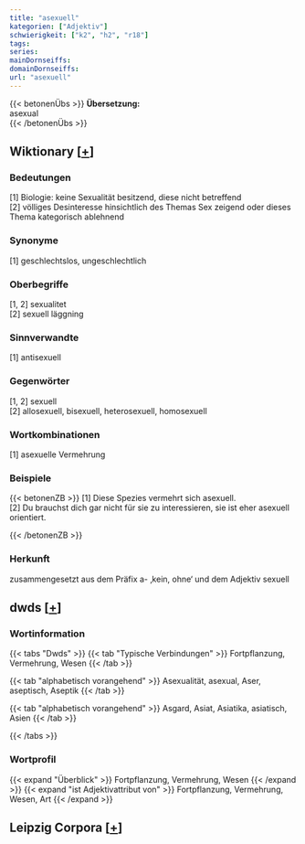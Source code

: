 ```yaml
---
title: "asexuell"
kategorien: ["Adjektiv"]
schwierigkeit: ["k2", "h2", "r18"]
tags:
series:
mainDornseiffs:
domainDornseiffs:
url: "asexuell"
---
```


{{< betonenÜbs >}}
**Übersetzung:**  
asexual  
{{< /betonenÜbs >}}

## Wiktionary [[+](https://de.wiktionary.org/wiki/asexuell)]

### Bedeutungen
[1] Biologie: keine Sexualität besitzend, diese nicht betreffend  
[2] völliges Desinteresse hinsichtlich des Themas Sex zeigend oder dieses Thema kategorisch ablehnend  

### Synonyme
[1] geschlechtslos, ungeschlechtlich  

### Oberbegriffe
[1, 2] sexualitet  
[2] sexuell läggning  

### Sinnverwandte
[1] antisexuell  

### Gegenwörter
[1, 2] sexuell  
[2] allosexuell, bisexuell, heterosexuell, homosexuell  

### Wortkombinationen
[1] asexuelle Vermehrung  

### Beispiele
{{< betonenZB >}}
[1] Diese Spezies vermehrt sich asexuell.  
[2] Du brauchst dich gar nicht für sie zu interessieren, sie ist eher asexuell orientiert.  

{{< /betonenZB >}}
### Herkunft
zusammengesetzt aus dem Präfix a- ‚kein, ohne‘ und dem Adjektiv sexuell  



## dwds [[+](https://www.dwds.de/wb/asexuell)]

### Wortinformation
{{< tabs "Dwds" >}}
{{< tab "Typische Verbindungen" >}}
Fortpflanzung, Vermehrung, Wesen
{{< /tab >}}

{{< tab "alphabetisch vorangehend" >}}
Asexualität, asexual, Aser, aseptisch, Aseptik
{{< /tab >}}

{{< tab "alphabetisch vorangehend" >}}
Asgard, Asiat, Asiatika, asiatisch, Asien
{{< /tab >}}

{{< /tabs >}}

### Wortprofil
{{< expand "Überblick" >}} Fortpflanzung, Vermehrung, Wesen {{< /expand >}}
{{< expand "ist Adjektivattribut von" >}} Fortpflanzung, Vermehrung, Wesen, Art {{< /expand >}}

## Leipzig Corpora [[+](https://corpora.uni-leipzig.de/en/res?word=asexuell&corpusId=deu_newscrawl-public_2018)]

